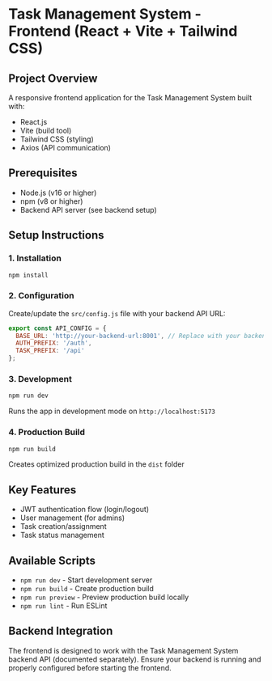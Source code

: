 # Task Management System - Frontend (React + Vite + Tailwind CSS)

## Project Overview
A responsive frontend application for the Task Management System built with:
- React.js
- Vite (build tool)
- Tailwind CSS (styling)
- Axios (API communication)

## Prerequisites
- Node.js (v16 or higher)
- npm (v8 or higher)
- Backend API server (see backend setup)

## Setup Instructions

### 1. Installation
```bash
npm install
```

### 2. Configuration
Create/update the `src/config.js` file with your backend API URL:
```javascript
export const API_CONFIG = {
  BASE_URL: 'http://your-backend-url:8001', // Replace with your backend URL
  AUTH_PREFIX: '/auth',
  TASK_PREFIX: '/api'
};
```

### 3. Development
```bash
npm run dev
```
Runs the app in development mode on `http://localhost:5173`

### 4. Production Build
```bash
npm run build
```
Creates optimized production build in the `dist` folder

## Key Features
- JWT authentication flow (login/logout)
- User management (for admins)
- Task creation/assignment
- Task status management


## Available Scripts
- `npm run dev` - Start development server
- `npm run build` - Create production build
- `npm run preview` - Preview production build locally
- `npm run lint` - Run ESLint

## Backend Integration
The frontend is designed to work with the Task Management System backend API (documented separately). Ensure your backend is running and properly configured before starting the frontend.